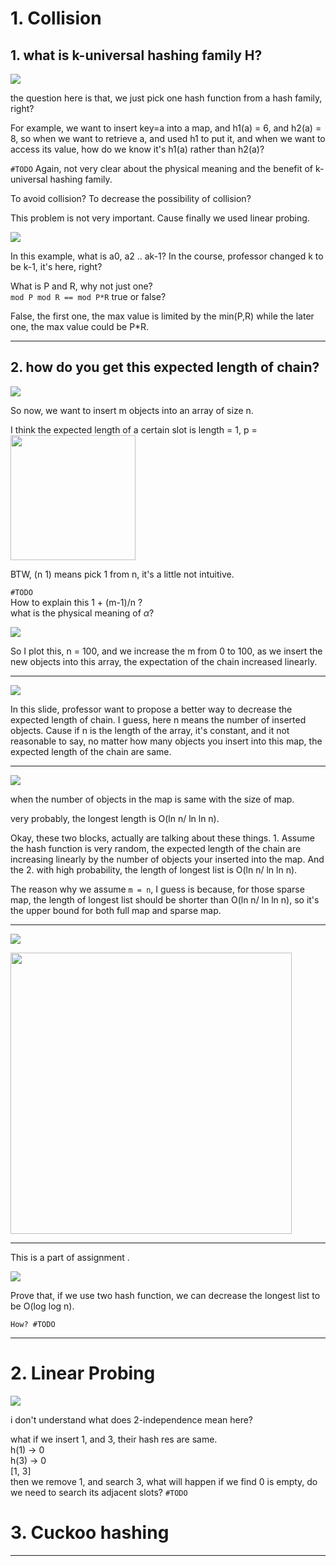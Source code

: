 # 1. Collision

## 1. what is k-universal hashing family H?

![](https://ws3.sinaimg.cn/large/006tNc79ly1fzf7xq6dz8j31nq09w40q.jpg)

the question here is that, we just pick one hash function from a hash family, right?

For example, we want to insert key=a into a map, and h1(a) = 6, and h2(a) = 8, so when we want to retrieve a, and used h1 to put it, and when we want to access its value, how do we know it's h1(a) rather than h2(a)?

`#TODO` Again, not very clear about the physical meaning and the benefit of k-universal hashing family.

To avoid collision? To decrease the possibility of collision?

This problem is not very important. Cause finally we used linear probing.

![](https://ws4.sinaimg.cn/large/006tNc79ly1fzf855wexxj31rw0bqdij.jpg)

In this example, what is a0, a2 .. ak-1? In the course, professor changed k to be k-1, it's here, right?

What is P and R, why not just one? <br>
`mod P mod R == mod P*R` true or false?

False, the first one, the max value is limited by the min(P,R) while the later one, the max value could be P*R. 



---


## 2. how do you get this expected length of chain?


![](https://ws3.sinaimg.cn/large/006tNc79ly1fzf87e4ysfj318e0e4ac4.jpg)

So now, we want to insert m objects into an array of size n.

I think the expected length of a certain slot is
length = 1, p = <img src="https://ws1.sinaimg.cn/large/006tNc79ly1fzf8bqmv1rg304m01b0na.gif" width="200px"/>

BTW, (n 1) means pick 1 from n, it's a little not intuitive.


`#TODO`<br>
How to explain this 1 + (m-1)/n ?<br>
what is the physical meaning of $\alpha$?

![](https://ws1.sinaimg.cn/large/006tNc79ly1fzf8fvq0iij30dd096mx7.jpg)

So I plot this, n = 100, and we increase the m from 0 to 100, as we insert the new objects into this array, the expectation of the chain increased linearly.

---


![](https://ws4.sinaimg.cn/large/006tNc79ly1fzf8ijywrbj31t00cqac6.jpg)

In this slide, professor want to propose a better way to decrease the expected length of chain. I guess, here n means the number of inserted objects. Cause if n is the length of the array, it's constant, and it not reasonable to say, no matter how many objects you insert into this map, the expected length of the chain are same.


---

![](https://ws2.sinaimg.cn/large/006tNc79ly1fzf8oe3lblj31pu04mt9s.jpg)

when the number of objects in the map is same with the size of map.

very probably, the longest length is O(ln n/ ln ln n).


Okay, these two blocks, actually are talking about these things. 1. Assume the hash function is very random, the expected length of the chain are increasing linearly by the number of objects your inserted into the map. And the 2. with high probability, the length of longest list is O(ln n/ ln ln n).

The reason why we assume `m = n`, I guess is because, for those sparse map, the length of longest list should be shorter than O(ln n/ ln ln n), so it's the upper bound for both full map and sparse map.

---


![](https://ws1.sinaimg.cn/large/006tNc79ly1fzf97ouadaj31lm0meae9.jpg)


<img src="https://ws1.sinaimg.cn/large/006tNc79ly1fzf97ujydlj30u60lidif.jpg" width="450px"/>


---

This is a part of assignment .

![](https://ws1.sinaimg.cn/large/006tNc79ly1fzf98tdiwej31ra0cego0.jpg)

Prove that, if we use two hash function, we can decrease the longest list to be O(log log n).

`How? #TODO`

---

# 2. Linear Probing


![](https://ws2.sinaimg.cn/large/006tNc79ly1fzf9ajmk2bj31tq05q75t.jpg)

i don't understand what does 2-independence mean here?

what if we insert 1, and 3, their hash res are same. <br>
h(1) -> 0<br>
h(3) -> 0<br>
[1, 3]<br>
then we remove 1, and search 3, what will happen if we find 0 is empty, do we need to search its adjacent slots? `#TODO`



# 3. Cuckoo hashing





---
